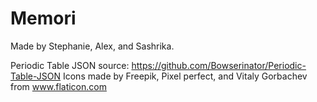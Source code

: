 Memori
======================

Made by Stephanie, Alex, and Sashrika.

Periodic Table JSON source: https://github.com/Bowserinator/Periodic-Table-JSON
Icons made by Freepik, Pixel perfect, and Vitaly Gorbachev from www.flaticon.com